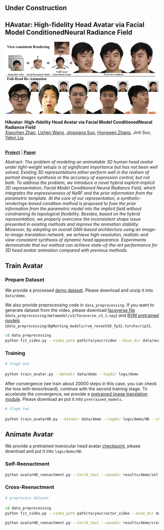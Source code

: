 ## Under Construction
## HAvatar: High-fidelity Head Avatar via Facial Model ConditionedNeural Radiance Field

![Teaser image](./docs/teaser.png)

**HAvatar: High-fidelity Head Avatar via Facial Model ConditionedNeural Radiance Field**<br>
[Xiaochen Zhao](https://xiaochen-zhao.netlify.app/), [Lizhen Wang](https://lizhenwangt.github.io/), [Jingxiang Sun](https://mrtornado24.github.io/), [Hongwen Zhang](https://hongwenzhang.github.io/), Jinli Suo, [Yebin Liu](http://www.liuyebin.com/)<br><br>


[**Project**](https://www.liuyebin.com/havatar/) | [**Paper**](https://arxiv.org/abs/2309.17128)

Abstract: *The problem of modeling an animatable 3D human head avatar under light-weight setups is of significant importance but has not been well solved. Existing 3D representations either perform well in the realism of portrait images synthesis or the accuracy of expression control, but not both. To address the problem, we introduce a novel hybrid explicit-implicit 3D representation, Facial Model Conditioned Neural Radiance Field, which integrates the expressiveness of NeRF and the prior information from the parametric template. At the core of our representation, a synthetic-renderings-based condition method is proposed to fuse the prior information from the parametric model into the implicit field without constraining its topological flexibility. Besides, based on the hybrid representation, we properly overcome the inconsistent shape issue presented in existing methods and improve the animation stability. Moreover, by adopting an overall GAN-based architecture using an image-to-image translation network, we achieve high-resolution, realistic and view-consistent synthesis of dynamic head appearance. Experiments demonstrate that our method can achieve state-of-the-art performance for 3D head avatar animation compared with previous methods.*


## Train Avatar

### Prepare Dataset

We provide a processed [demo dataset](https://drive.google.com/file/d/1hDM5jhS30QWu7qNHFQhlxxNPiL9oguaI/view?usp=sharing). Please download and unzip it into `data/demo`.

We also provide preprocessing code in `data_preprocessing`. If you want to generate dataset from the video, please download [faceverse file](https://drive.google.com/file/d/1lv2lGiTZet1pMIX4gUVy_wD4VYDOq1Tz/view?usp=drive_link) (`data_preprocessing/metamodel/v3/faceverse_v3_1.npy`) and [RVM pretrained models](https://github.com/PeterL1n/RobustVideoMatting/releases/download/v1.0.0/rvm_resnet50_fp32.torchscript) (`data_preprocessing/BgMatting_models/rvm_resnet50_fp32.torchscript`).

```.bash
cd data_preprocessing
python fit_video.py --video_path path/to/your/video --base_dir data/avatar
```


### Training

```.bash
# Stage one

python train_avatar.py --datadir data/demo --logdir logs/demo
```

After convergence (we train about 20000 steps in this case, you can check the loss with tensorboard), continue with the second training stage. To accelerate the convergence, we provide a [pretrained image translation module](https://drive.google.com/file/d/1Ltfs8LzWLLjcYy4pDXNbMBMrrc3kh8gN/view?usp=sharing). Please download an put it into `pretrained_models`.

```.bash
# Stage two

python train_avatarHD.py --datadir data/demo --logdir logs/demo/HD --ckpt logs/demo/checkpoint200000.ckpt
```

## Animate Avatar

We provide a pretrained monocular head avatar [checkpoint](), please download and put it into `logs/demo/HD`.

### Self-Reenactment
```.bash
python avatarHD_reenactment.py --torch_test --savedir results/demo/self-recon --ckpt logs/demo/HD/latest.pt --split data/demo/sv_v31_all.json
```

### Cross-Reenactment

```.bash
# preprocess dataset

cd data_preprocessing
python fit_video.py --video_path path/to/your/actor_video --base_dir data/actor --avatar_tracking_dir data/demo
```

```.bash
python avatarHD_reenactment.py --torch_test --savedir results/demo/cross-reenact --ckpt logs/demo/HD/latest.pt --split data/actor/drive_demo.json
```
